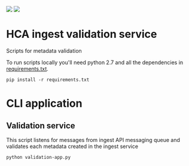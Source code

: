 <a href="https://codeclimate.com/github/HumanCellAtlas/ingest-validator/maintainability"><img src="https://api.codeclimate.com/v1/badges/acb71b5e1472ff38cbb2/maintainability" /></a>
<a href="https://codeclimate.com/github/HumanCellAtlas/ingest-validator/test_coverage"><img src="https://api.codeclimate.com/v1/badges/acb71b5e1472ff38cbb2/test_coverage" /></a>
# HCA ingest validation service

Scripts for metadata validation 
 
To run scripts locally you'll need python 2.7 and all the dependencies in [requirements.txt](requirements.txt).


```
pip install -r requirements.txt
```

# CLI application 
## Validation service

This script listens for messages from ingest API messaging queue and validates each metadata created in the ingest service

```
python validation-app.py
```

